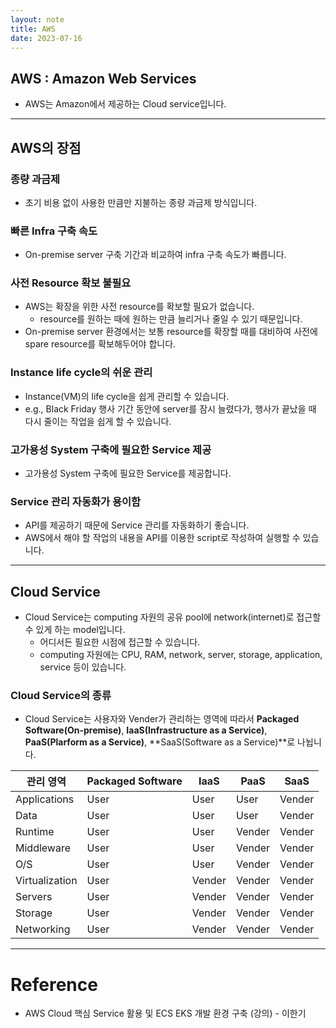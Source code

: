 ```yaml
---
layout: note
title: AWS
date: 2023-07-16
---
```





## AWS : Amazon Web Services

- AWS는 Amazon에서 제공하는 Cloud service입니다.




---




## AWS의 장점


### 종량 과금제

- 초기 비용 없이 사용한 만큼만 지불하는 종량 과금제 방식입니다.


### 빠른 Infra 구축 속도

- On-premise server 구축 기간과 비교하여 infra 구축 속도가 빠릅니다.


### 사전 Resource 확보 불필요

- AWS는 확장을 위한 사전 resource를 확보할 필요가 없습니다.
    - resource를 원하는 때에 원하는 만큼 늘리거나 줄일 수 있기 때문입니다.
- On-premise server 환경에서는 보통 resource를 확장할 때를 대비하여 사전에 spare resource를 확보해두어야 합니다.


### Instance life cycle의 쉬운 관리

- Instance(VM)의 life cycle을 쉽게 관리할 수 있습니다.
- e.g., Black Friday 행사 기간 동안에 server를 잠시 늘렸다가, 행사가 끝났을 때 다시 줄이는 작업을 쉽게 할 수 있습니다.


### 고가용성 System 구축에 필요한 Service 제공

- 고가용성 System 구축에 필요한 Service를 제공합니다.


### Service 관리 자동화가 용이함

- API를 제공하기 때문에 Service 관리를 자동화하기 좋습니다.
- AWS에서 해야 할 작업의 내용을 API를 이용한 script로 작성하여 실행할 수 있습니다.




---




## Cloud Service

- Cloud Service는 computing 자원의 공유 pool에 network(internet)로 접근할 수 있게 하는 model입니다.
    - 어디서든 필요한 시점에 접근할 수 있습니다.
    - computing 자원에는 CPU, RAM, network, server, storage, application, service 등이 있습니다.


### Cloud Service의 종류

- Cloud Service는 사용자와 Vender가 관리하는 영역에 따라서 **Packaged Software(On-premise)**, **IaaS(Infrastructure as a Service)**, **PaaS(Plarform as a Service)**, **SaaS(Software as a Service)**로 나뉩니다.

| 관리 영역 | Packaged Software | IaaS | PaaS | SaaS |
| - | - | - | - | - |
| Applications | User | User | User | Vender |
| Data | User | User | User | Vender |
| Runtime | User | User | Vender | Vender |
| Middleware | User | User | Vender | Vender |
| O/S | User | User | Vender | Vender |
| Virtualization | User | Vender | Vender | Vender |
| Servers | User | Vender | Vender | Vender |
| Storage | User | Vender | Vender | Vender |
| Networking | User | Vender | Vender | Vender |




---




# Reference

- AWS Cloud 핵심 Service 활용 및 ECS EKS 개발 환경 구축 (강의) - 이한기
